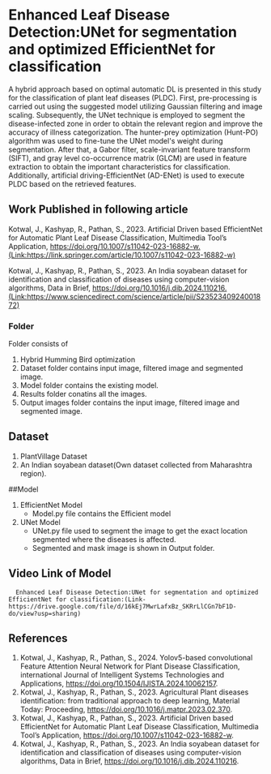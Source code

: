 
# Enhanced Leaf Disease Detection:UNet for segmentation and optimized EfficientNet for classification

A hybrid approach based on optimal automatic DL is presented in this study for the classification of plant leaf diseases (PLDC). First, pre-processing is carried out using the suggested model utilizing Gaussian filtering and image scaling. Subsequently, the UNet technique is employed to segment the disease-infected zone in order to obtain the relevant region and improve the accuracy of illness categorization. The hunter-prey optimization (Hunt-PO) algorithm was used to fine-tune the UNet model's weight during segmentation. After that, a Gabor filter, scale-invariant feature transform (SIFT), and gray level co-occurrence matrix (GLCM) are used in feature extraction to obtain the important characteristics for classification. Additionally, artificial driving-EfficientNet (AD-ENet) is used to execute PLDC based on the retrieved features. 

## Work Published in following article
Kotwal, J., Kashyap, R., Pathan, S., 2023. Artificial Driven based EfficientNet for Automatic Plant Leaf Disease Classification, Multimedia Tool’s Application, https://doi.org/10.1007/s11042-023-16882-w.(Link:https://link.springer.com/article/10.1007/s11042-023-16882-w)

Kotwal, J., Kashyap, R., Pathan, S., 2023. An India soyabean dataset for identification and classification of diseases using computer-vision algorithms, Data in Brief, https://doi.org/10.1016/j.dib.2024.110216.(Link:https://www.sciencedirect.com/science/article/pii/S2352340924001872)

### Folder
Folder consists of 
 1) Hybrid Humming Bird optimization
 2) Dataset folder contains input image, filtered image and segmented image.
 3) Model folder contains the existing model.
 4) Results folder conatins all the images.
 5) Output images folder contains the input image, filtered image and segmented image. 

 ## Dataset
1) PlantVillage Dataset
2) An Indian soyabean dataset(Own dataset collected from Maharashtra region).

##Model
1) EfficientNet Model
    - Model.py file contains the Efficient model
2) UNet Model
    - UNet.py file used to segment the image to get the exact location segmented where the diseases is affected.
    - Segmented and mask image is shown in Output folder.

## Video Link of Model
      Enhanced Leaf Disease Detection:UNet for segmentation and optimized EfficientNet for classification:(Link- https://drive.google.com/file/d/16kEj7MwrLafxBz_SKRrLlCGn7bF1D-do/view?usp=sharing)

## References
1) Kotwal, J., Kashyap, R., Pathan, S., 2024. Yolov5-based convolutional Feature Attention Neural Network for Plant Disease Classification, international Journal of Intelligent Systems Technologies and Applications, https://doi.org/10.1504/IJISTA.2024.10062157.
2) Kotwal, J., Kashyap, R., Pathan, S., 2023. Agricultural Plant diseases identification: from traditional approach to deep learning, Material Today: Proceeding, https://doi.org/10.1016/j.matpr.2023.02.370.
3) Kotwal, J., Kashyap, R., Pathan, S., 2023. Artificial Driven based EfficientNet for Automatic Plant Leaf Disease Classification, Multimedia Tool’s Application, https://doi.org/10.1007/s11042-023-16882-w.
4) Kotwal, J., Kashyap, R., Pathan, S., 2023. An India soyabean dataset for identification and classification of diseases using computer-vision algorithms, Data in Brief, https://doi.org/10.1016/j.dib.2024.110216.
